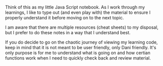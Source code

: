 Think of this as my little Java Script notebook. 
As I work through my learnings, I like to type out (and even play with) the material to
ensure I properly understand it before moving on to the next topic. 

I am aware that there are multiple resources (cheat sheets) to my disposal,
but I prefer to do these notes in a way that I understand best.

If you do decide to go on the chaotic journey of viewing my learning code, 
keep in mind that it is not meant to be user friendly, 
only Dani friendly. 
It's only purpose is for me to understand what is going on
and how certian functions work when I need to quickly check back and review material. 

